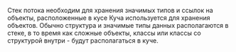 Стек потока необходим для хранения значимых типов и ссылок на объекты, расположенные в кусе
Куча используется для хранения объектов. 
Обычно структура и значимые типы данных располагаются в стеке, в то время как сложные объекты, классы или классы со структурой внутри - будут располагаться в куче.
